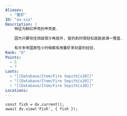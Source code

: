 ```yaml
---
Aliases:
  - "鳌虾"
ID: "ao-xia"
Description: |
    特征为鲜红甲壳的甲壳类.
    
    因为只要咬住饵就很少再放开, 能钓到时很轻松就能装满一整篮.
    
    有许多帝国男性小时候都有用鳌虾来玩耍的经验.
Rank: "D"
Points:
  - 5
  - 7
Loots:
  - "[[Database/Item/Fire Sepith|x10]]"
  - "[[Database/Item/Fire Sepith|x20]]"
  - "[[Database/Item/Fire Sepith|x30]]"
Locations:
---
```

```dataviewjs
const fish = dv.current();
await dv.view('Fish', { fish });
```
